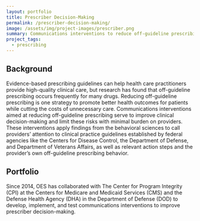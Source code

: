 ```yaml
---
layout: portfolio
title: Prescriber Decision-Making
permalink: /prescriber-decision-making/
image: /assets/img/project-images/prescriber.png
summary: Communications interventions to reduce off-guideline prescribing
project_tags:
  - prescribing
---
```

## Background

Evidence-based prescribing guidelines can help health care practitioners provide high-quality clinical care, but research has found that off-guideline prescribing occurs frequently for many drugs. Reducing off-guideline prescribing is one strategy to promote better health outcomes for patients while cutting the costs of unnecessary care. Communications interventions aimed at reducing off-guideline prescribing serve to improve clinical decision-making and limit these risks with minimal burden on providers. These interventions apply findings from the behavioral sciences to call providers’ attention to clinical practice guidelines established by federal agencies like the Centers for Disease Control, the Department of Defense, and Department of Veterans Affairs, as well as relevant action steps and the provider’s own off-guideline prescribing behavior. 

## Portfolio

Since 2014, OES has collaborated with The Center for Program Integrity (CPI) at the Centers for Medicare and Medicaid Services (CMS) and the Defense Health Agency (DHA) in the Department of Defense (DOD) to develop, implement, and test communications interventions to improve prescriber decision-making.
 
